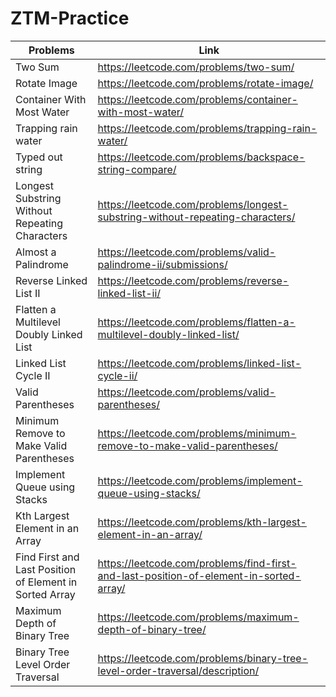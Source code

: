 # ZTM-Practice

Problems | Link
--- | --- 
Two Sum | https://leetcode.com/problems/two-sum/ 
Rotate Image| https://leetcode.com/problems/rotate-image/
Container With Most Water | https://leetcode.com/problems/container-with-most-water/
Trapping rain water | https://leetcode.com/problems/trapping-rain-water/
Typed out string | https://leetcode.com/problems/backspace-string-compare/
Longest Substring Without Repeating Characters| https://leetcode.com/problems/longest-substring-without-repeating-characters/
Almost a Palindrome| https://leetcode.com/problems/valid-palindrome-ii/submissions/
Reverse Linked List II| https://leetcode.com/problems/reverse-linked-list-ii/
Flatten a Multilevel Doubly Linked List| https://leetcode.com/problems/flatten-a-multilevel-doubly-linked-list/
Linked List Cycle II| https://leetcode.com/problems/linked-list-cycle-ii/
Valid Parentheses| https://leetcode.com/problems/valid-parentheses/
Minimum Remove to Make Valid Parentheses| https://leetcode.com/problems/minimum-remove-to-make-valid-parentheses/
Implement Queue using Stacks| https://leetcode.com/problems/implement-queue-using-stacks/
Kth Largest Element in an Array| https://leetcode.com/problems/kth-largest-element-in-an-array/
Find First and Last Position of Element in Sorted Array| https://leetcode.com/problems/find-first-and-last-position-of-element-in-sorted-array/
Maximum Depth of Binary Tree| https://leetcode.com/problems/maximum-depth-of-binary-tree/
Binary Tree Level Order Traversal| https://leetcode.com/problems/binary-tree-level-order-traversal/description/
